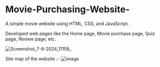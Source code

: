 # Movie-Purchasing-Website-
A simple movie website using HTML, CSS, and JavaScript.

Developed web pages like the Home page, Movie purchase page, Quiz page, Review page, etc.

![Screenshot_7-8-2024_11158_](https://github.com/user-attachments/assets/1fd703da-4b7b-40eb-abf5-5688fd0d03ce)

Site map of the website :-
![image](https://github.com/user-attachments/assets/9319e563-08f7-4526-92d6-ebb7dbfcdf6e)
